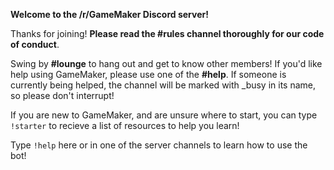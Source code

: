 __**Welcome to the /r/GameMaker Discord server!**__

Thanks for joining! **Please read the #rules channel thoroughly for our code of conduct**.

Swing by **#lounge** to hang out and get to know other members! If you'd like help using GameMaker, please use one of the **#help**. If someone is currently being helped, the channel will be marked with _busy in its name, so please don't interrupt!

If you are new to GameMaker, and are unsure where to start, you can type `!starter` to recieve a list of resources to help you learn!

Type `!help` here or in one of the server channels to learn how to use the bot!
